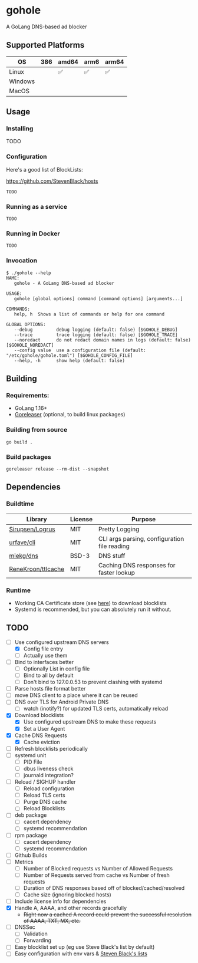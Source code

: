 # gohole
A GoLang DNS-based ad blocker

## Supported Platforms

| OS      | 386 | amd64 | arm6 | arm64 |
| ---     | --- | ----  | ---  | ----  |
| Linux   |     | ✅     | ✅    | ✅     |
| Windows |     |       |      |       |
| MacOS   |     |       |      |       |

## Usage
### Installing
TODO

### Configuration
Here's a good list of BlockLists:

https://github.com/StevenBlack/hosts
```
TODO
```

### Running as a service
```shell
TODO
```

### Running in Docker
```shell
TODO
```

### Invocation
```text
$ ./gohole --help
NAME:
   gohole - A GoLang DNS-based ad blocker

USAGE:
   gohole [global options] command [command options] [arguments...]

COMMANDS:
   help, h  Shows a list of commands or help for one command

GLOBAL OPTIONS:
   --debug         debug logging (default: false) [$GOHOLE_DEBUG]
   --trace         trace logging (default: false) [$GOHOLE_TRACE]
   --noredact      do not redact domain names in logs (default: false) [$GOHOLE_NOREDACT]
   --config value  use a configuration file (default: "/etc/gohole/gohole.toml") [$GOHOLE_CONFIG_FILE]
   --help, -h      show help (default: false)
```

## Building
### Requirements:
- GoLang 1.16+
- [Goreleaser](https://goreleaser.com/) (optional, to build linux packages)

### Building from source
```shell
go build .
```

### Build packages
```
goreleaser release --rm-dist --snapshot
```


## Dependencies
### Buildtime
| Library                                                     | License | Purpose                                      |
| -------                                                     | ------- | -------                                      |
| [Sirupsen/Logrus](https://github.com/Sirupsen/logrus)       | MIT     | Pretty Logging                               |
| [urfave/cli]("https://github.com/urfave/cli/v2")            | MIT     | CLI args parsing, configuration file reading |
| [miekg/dns](https://github.com/miekg/dns)                   | BSD-3   | DNS stuff                                    |
| [ReneKroon/ttlcache](https://github.com/ReneKroon/ttlcache) | MIT     | Caching DNS responses for faster lookup      |


### Runtime
- Working CA Certificate store (see [here](https://stackoverflow.com/a/40051432)) to download blocklists
- Systemd is recommended, but you can absolutely run it without.

## TODO
- [ ] Use configured upstream DNS servers
  - [x] Config file entry
  - [ ] Actually use them
- [ ] Bind to interfaces better
  - [ ] Optionally List in config file
  - [ ] Bind to all by default
  - [ ] Don't bind to 127.0.0.53 to prevent clashing with systemd
- [ ] Parse hosts file format better
- [ ] move DNS client to a place where it can be reused
- [ ] DNS over TLS for Android Private DNS
  - [ ] watch (inotify?) for updated TLS certs, automatically reload
- [x] Download blocklists
  - [x] Use configured upstream DNS to make these requests 
  - [x] Set a User Agent
- [x] Cache DNS Requests
  - [x] Cache eviction
- [ ] Refresh blocklists periodically
- [ ] systemd unit
  - [ ] PID File
  - [ ] dbus liveness check
  - [ ] journald integration?
- [ ] Reload / SIGHUP handler
  - [ ] Reload configuration
  - [ ] Reload TLS certs
  - [ ] Purge DNS cache
  - [ ] Reload Blocklists
- [ ] deb package
  - [ ] cacert dependency
  - [ ] systemd recommendation
- [ ] rpm package
  - [ ] cacert dependency
  - [ ] systemd recommendation
- [ ] Github Builds
- [ ] Metrics
  - [ ] Number of Blocked requests vs Number of Allowed Requests
  - [ ] Number of Requests served from cache vs Number of fresh requests
  - [ ] Duration of DNS responses based off of blocked/cached/resolved
  - [ ] Cache size (ignoring blocked hosts)
- [ ] Include license info for dependencies
- [x] Handle A, AAAA, and other records gracefully
  - ~~Right now a cached A record could prevent the successful resolution of AAAA, TXT, MX, etc.~~ 
- [ ] DNSSec
  - [ ] Validation
  - [ ] Forwarding
- [ ] Easy blocklist set up (eg use Steve Black's list by default)
- [ ] Easy configuration with env vars & [Steven Black's lists](https://github.com/StevenBlack/hosts)